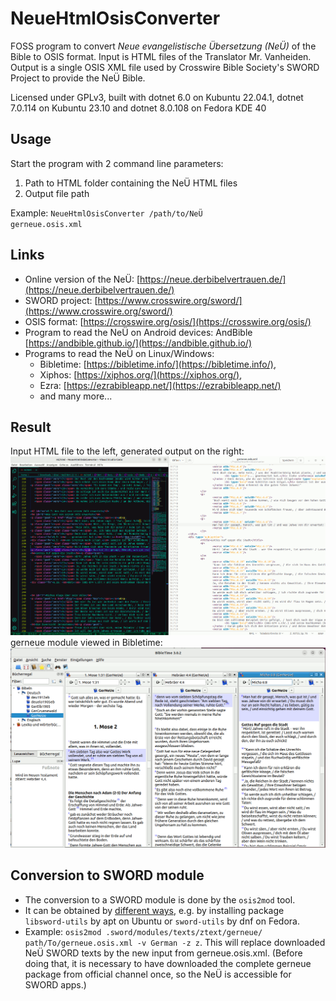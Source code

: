 # NeueHtmlOsisConverter

FOSS program to convert *Neue evangelistische Übersetzung (NeÜ)* of the Bible to OSIS format. Input is HTML files of the Translator Mr. Vanheiden. Output is a single OSIS XML file used by Crosswire Bible Society's SWORD Project to provide the NeÜ Bible.

Licensed under GPLv3, built with dotnet 6.0 on Kubuntu 22.04.1, dotnet 7.0.114 on Kubuntu 23.10 and dotnet 8.0.108 on Fedora KDE 40

## Usage
Start the program with 2 command line parameters:
1. Path to HTML folder containing the NeÜ HTML files
2. Output file path

Example: <code>NeueHtmlOsisConverter /path/to/NeÜ gerneue.osis.xml</code>

## Links
- Online version of the NeÜ: [https://neue.derbibelvertrauen.de/](https://neue.derbibelvertrauen.de/)
- SWORD project: [https://www.crosswire.org/sword/](https://www.crosswire.org/sword/)
- OSIS format: [https://crosswire.org/osis/](https://crosswire.org/osis/)
- Program to read the NeÜ on Android devices: AndBible [https://andbible.github.io/](https://andbible.github.io/)
- Programs to read the NeÜ on Linux/Windows: 
  - Bibletime: [https://bibletime.info/](https://bibletime.info/), 
  - Xiphos: [https://xiphos.org/](https://xiphos.org/), 
  - Ezra: [https://ezrabibleapp.net/](https://ezrabibleapp.net/) 
  - and many more...

## Result

Input HTML file to the left, generated output on the right: ![Input and Output files](InputOutput.png)
gerneue module viewed in Bibletime: ![Bibletime with NeÜ](Result.png)

## Conversion to SWORD module

- The conversion to a SWORD module is done by the <code>osis2mod</code> tool. 
- It can be obtained by [different ways](https://wiki.crosswire.org/DevTools:Modules#Collect_and_Install_Software_Tools), e.g. by installing package <code>libsword-utils</code> by apt on Ubuntu or <code>sword-utils</code> by dnf on Fedora.
- Example: <code>osis2mod .sword/modules/texts/ztext/gerneue/ path/To/gerneue.osis.xml -v German -z z</code>. This will replace downloaded NeÜ SWORD texts by the new input from gerneue.osis.xml. (Before doing that, it is necessary to have downloaded the complete gerneue package from official channel once, so the NeÜ is accessible for SWORD apps.)